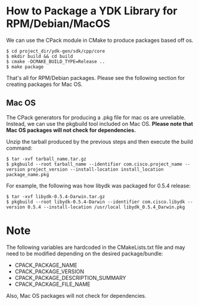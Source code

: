 # How to Package a YDK Library for RPM/Debian/MacOS
We can use the CPack module in CMake to produce packages based off os.
```
$ cd project_dir/ydk-gen/sdk/cpp/core
$ mkdir build && cd build
$ cmake -DCMAKE_BUILD_TYPE=Release ..
$ make package
```
That's all for RPM/Debian packages. Please see the following section for creating packages for Mac OS.

## Mac OS
The CPack generators for producing a .pkg file for mac os are unreliable. Instead, we can use the pkgbuild tool included on Mac OS. **Please note that Mac OS packages will not check for dependencies.**

Unzip the tarball produced by the previous steps and then execute the build command:
```
$ tar -xvf tarball_name.tar.gz
$ pkgbuild --root tarball_name --identifier com.cisco.project_name --version project_version --install-location install_location package_name.pkg
```

For example, the following was how libydk was packaged for 0.5.4 release: 
```
$ tar -xvf libydk-0.5.4-Darwin.tar.gz
$ pkgbuild --root libydk-0.5.4-Darwin --identifier com.cisco.libydk --version 0.5.4 --install-location /usr/local libydk_0.5.4_Darwin.pkg
```

# Note
The following variables are hardcoded in the CMakeLists.txt file and may need to be modified depending on the desired package/bundle:
* CPACK_PACKAGE_NAME
* CPACK_PACKAGE_VERSION
* CPACK_PACKAGE_DESCRIPTION_SUMMARY
* CPACK_PACKAGE_FILE_NAME

Also, Mac OS packages will not check for dependencies.
